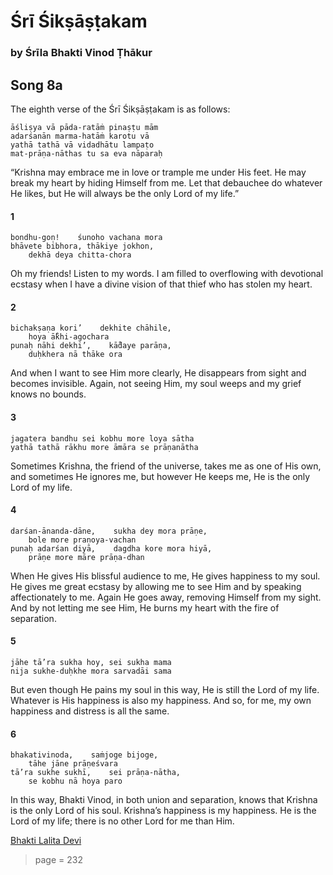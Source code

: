 # Śrī Śikṣāṣṭakam

### by Śrīla Bhakti Vinod Ṭhākur

## Song 8a

The eighth verse of the Śrī Śikṣāṣṭakam is as follows:

    āśliṣya vā pāda-ratāṁ pinaṣṭu mām
    adarśanān marma-hatāṁ karotu vā
    yathā tathā vā vidadhātu lampaṭo
    mat-prāṇa-nāthas tu sa eva nāparaḥ

“Krishna may embrace me in love or trample me under His feet. He may break my heart by hiding Himself from me. Let that debauchee do whatever He likes, but He will always be the only Lord of my life.”

#### 1

    bondhu-goṇ!    śunoho vachana mora
    bhāvete bibhora, thākiye jokhon,
        dekhā deya chitta-chora

Oh my friends! Listen to my words. I am filled to overflowing with devotional ecstasy when I have a divine vision of that thief who has stolen my heart.

#### 2

    bichakṣaṇa kori’    dekhite chāhile,
        hoya ā̐khi-agochara
    punaḥ nāhi dekhi’,    kā̐daye parāṇa,
        duḥkhera nā thāke ora

And when I want to see Him more clearly, He disappears from sight and becomes invisible. Again, not seeing Him, my soul weeps and my grief knows no bounds.

#### 3

    jagatera bandhu sei kobhu more loya sātha
    yathā tathā rākhu more āmāra se prāṇanātha

Sometimes Krishna, the friend of the universe, takes me as one of His own, and sometimes He ignores me, but however He keeps me, He is the only Lord of my life.

#### 4

    darśan-ānanda-dāne,    sukha dey mora prāṇe,
        bole more praṇoya-vachan
    punaḥ adarśan diyā,    dagdha kore mora hiyā,
        prāṇe more māre prāṇa-dhan

When He gives His blissful audience to me, He gives happiness to my soul. He gives me great ecstasy by allowing me to see Him and by speaking affectionately to me. Again He goes away, removing Himself from my sight. And by not letting me see Him, He burns my heart with the fire of separation.

#### 5

    jāhe tā’ra sukha hoy, sei sukha mama
    nija sukhe-duḥkhe mora sarvadāi sama

But even though He pains my soul in this way, He is still the Lord of my life. Whatever is His happiness is also my happiness. And so, for me, my own happiness and distress is all the same.

#### 6

    bhakativinoda,    saṁjoge bijoge,
        tāhe jāne prāṇeśvara
    tā’ra sukhe sukhī,    sei prāṇa-nātha,
        se kobhu nā hoya paro

In this way, Bhakti Vinod, in both union and separation, knows that Krishna is the only Lord of his soul. Krishna’s happiness is my happiness. He is the Lord of my life; there is no other Lord for me than Him.


[Bhakti Lalita Devi](https://soundcloud.com/bhakti-lalita-devi/bondhu-gon-sunoho-vachana-mora)


> page = 232